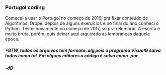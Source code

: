 <h3>Portugol coding</h3>

Comecei a usar o Portugol no começo de 2016, pra fixar conteúdo de Algoritmos. Dropei depois de alguns exercícios e no final do ano conheci o Python. Testei novamente no começo de 2017, só pra relembrar. A escrita é muito bruta, porém, quis deixar aqui arquivado as lembranças daquela época. 

<p>
  <h5><strong>*BTW, todos os arquivos tem formato .alg pois o programa VisualG salva todos como tal. Em alguns editores o código é salvo como .por.</strong></h5>
</p>


<h5>-dD</h5>
